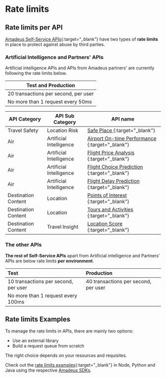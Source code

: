 # Rate limits

## Rate limits per API
[Amadeus Self-Service APIs](https://developers.amadeus.com/self-service){:target="\_blank"} have two types of **rate limits** in place to protect against abuse by third parties.

### Artificial Intelligence and Partners' APIs 

Artificial intelligence APIs and APIs from Amadeus partners' are currently following the rate limits below. 


| Test and Production                   |
|---------------------------------------|
| 20 transactions per second, per user |
| No more than 1 request every 50ms   |


| API Category             | API Sub Category        | API name                                                                                                                          |
|--------------------------|-------------------------|-----------------------------------------------------------------------------------------------------------------------------------|
| Travel Safety | Location Risk           | [ Safe Place ]( https://developers.amadeus.com/self-service/category/destination-content/api-doc/safe-place ){:target="\_blank"}                     |
| Air                      | Artificial Intelligence | [ Airport On-time Performance ]( https://developers.amadeus.com/self-service/category/air/api-doc/airport-on-time-performance ){:target="\_blank"}   |
| Air                      | Artificial Intelligence | [ Flight Price Analysis  ]( https://developers.amadeus.com/self-service/category/air/api-doc/flight-price-analysis ){:target="\_blank"}              |
| Air                      | Artificial Intelligence | [ Flight Choice Prediction ]( https://developers.amadeus.com/self-service/category/air/api-doc/flight-choice-prediction ){:target="\_blank"}         |
| Air                      | Artificial Intelligence | [ Flight Delay Prediction ]( https://developers.amadeus.com/self-service/category/air/api-doc/flight-delay-prediction ){:target="\_blank"}           |
| Destination Content      | Location                | [ Points of Interest ]( https://developers.amadeus.com/self-service/category/destination-content/api-doc/points-of-interest ){:target="\_blank"}     |
| Destination Content      | Location                | [ Tours and Activities ]( https://developers.amadeus.com/self-service/category/destination-content/api-doc/tours-and-activities ){:target="\_blank"} |
| Destination Content      | Travel Insight          | [ Location Score ]( https://developers.amadeus.com/self-service/category/destination-content/api-doc/location-score ){:target="\_blank"}             |



### The other APIs

**The rest of Self-Service APIs** apart from Artificial intelligence and Partners' APIs are below rate limits **per environment**.

| **Test** | **Production** |
| :--- | :--- |
| 10 transactions per second, per user | 40 transactions per second, per user  |
| No more than 1 request every 100ms | |

## Rate limits Examples 
To manage the rate limits in APIs, there are mainly two options: 
- Use an external library
- Build a request queue from scratch

The right choice depends on your resources and requisites. 

Check out the [rate limits examples](https://github.com/amadeus4dev-examples/APIRateLimits){:target="\_blank"} in Node, Python and Java using the respective [Amadeus SDKs](./developer-tools/index.md).